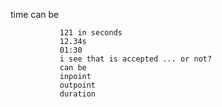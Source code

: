 time can be 

               121 in seconds
               12.34s
               01:30 
               i see that is accepted ... or not?
               can be
               inpoint
               outpoint
               duration

